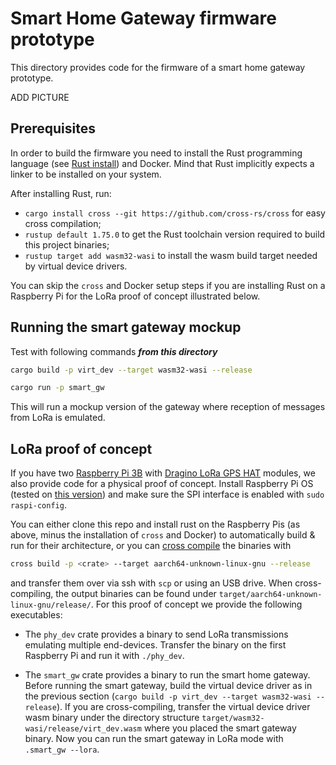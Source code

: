 # Smart Home Gateway firmware prototype

This directory provides code for the firmware of a smart home gateway prototype.

ADD PICTURE

## Prerequisites

In order to build the firmware you need to install the Rust programming language (see [Rust install](https://www.rust-lang.org/tools/install)) and Docker. Mind that Rust implicitly expects a linker to be installed on your system.

After installing Rust, run:

- `cargo install cross --git https://github.com/cross-rs/cross` for easy cross compilation;
- `rustup default 1.75.0` to get the Rust toolchain version required to build this project binaries;
- `rustup target add wasm32-wasi` to install the wasm build target needed by virtual device drivers.

You can skip the `cross` and Docker setup steps if you are installing Rust on a Raspberry Pi for the LoRa proof of concept illustrated below.

## Running the smart gateway mockup

Test with following commands ***from this directory***

```bash
cargo build -p virt_dev --target wasm32-wasi --release
```

```bash
cargo run -p smart_gw
```

This will run a mockup version of the gateway where reception of messages from LoRa is emulated.

## LoRa proof of concept

If you have two [Raspberry Pi 3B](https://en.wikipedia.org/wiki/Raspberry_Pi) with [Dragino LoRa GPS HAT](https://www.dragino.com/downloads/downloads/LoRa-GPS-HAT/LoRa_GPS_HAT_UserManual_v1.0.pdf) modules, we also provide code for a physical proof of concept. Install Raspberry Pi OS (tested on [this version]((https://downloads.raspberrypi.com/raspios_lite_arm64/images/raspios_lite_arm64-2023-10-10/))) and make sure the SPI interface is enabled with `sudo raspi-config`.

You can either clone this repo and install rust on the Raspberry Pis (as above, minus the installation of `cross` and Docker) to automatically build & run for their architecture, or you can [cross compile](https://github.com/cross-rs/cross) the binaries with

```bash
cross build -p <crate> --target aarch64-unknown-linux-gnu --release
```

and transfer them over via ssh with `scp` or using an USB drive. When cross-compiling, the output binaries can be found under `target/aarch64-unknown-linux-gnu/release/`. For this proof of concept we provide the following executables:

- The `phy_dev` crate provides a binary to send LoRa transmissions emulating multiple end-devices. Transfer the binary on the first Raspberry Pi and run it with `./phy_dev`.

- The `smart_gw` crate provides a binary to run the smart home gateway. Before running the smart gateway, build the virtual device driver as in the previous section (`cargo build -p virt_dev --target wasm32-wasi --release`). If you are cross-compiling, transfer the virtual device driver wasm binary under the directory structure `target/wasm32-wasi/release/virt_dev.wasm` where you placed the smart gateway binary. Now you can run the smart gateway in LoRa mode with `.smart_gw --lora`.
